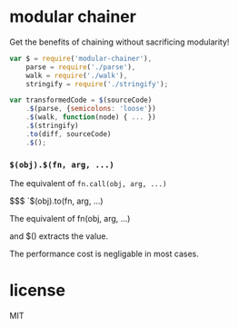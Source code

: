 # modular chainer

Get the benefits of chaining without sacrificing modularity!

```js
var $ = require('modular-chainer'),
    parse = require('./parse'),
    walk = require('./walk'),
    stringify = require('./stringify');

var transformedCode = $(sourceCode)
    .$(parse, {semicolons: 'loose'})
    .$(walk, function(node) { ... })
    .$(stringify)
    .to(diff, sourceCode)
    .$();
```


### `$(obj).$(fn, arg, ...)` 

The equivalent of `fn.call(obj, arg, ...)`

$$$ `$(obj).to(fn, arg, ...) 

The equivalent of fn(obj, arg, ...)

and $() extracts the value.

The performance cost is negligable in most cases.

# license

MIT

